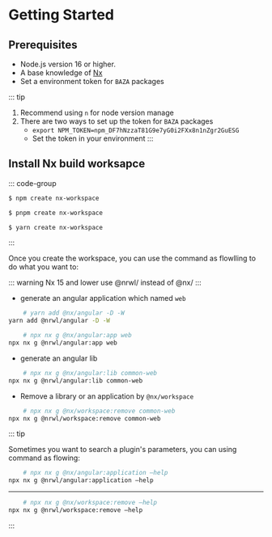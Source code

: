 # Getting Started

## Prerequisites

*  Node.js version 16 or higher.
*  A base knowledge of [Nx](https://nx.dev)
*  Set a environment token for `BAZA` packages

::: tip

1. Recommend using `n` for node version manage
2. There are two ways to set up the token for `BAZA` packages
    * `export NPM_TOKEN=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`
    * Set the token in your environment 
:::

## Install Nx build worksapce

::: code-group

```sh [npm]
$ npm create nx-workspace
```

```sh [pnpm]
$ pnpm create nx-workspace
```

```sh [yarn]
$ yarn create nx-workspace
```

:::

Once you create the workspace, you can use the command as flowlling to do what you want to:

::: warning
    Nx 15 and lower use @nrwl/ instead of @nx/
:::

* generate an angular application which named `web`
```sh
    # yarn add @nx/angular -D -W
yarn add @nrwl/angular -D -W
```
```sh
    # npx nx g @nx/angular:app web
npx nx g @nrwl/angular:app web
```

* generate an angular lib 

```sh
    # npx nx g @nx/angular:lib common-web
npx nx g @nrwl/angular:lib common-web
```

* Remove a library or an application by `@nx/workspace` 

```sh
    # npx nx g @nx/workspace:remove common-web
npx nx g @nrwl/workspace:remove common-web
```

::: tip

Sometimes you want to search a plugin's parameters, you can using command as flowing:

```sh
    # npx nx g @nx/angular:application –help
npx nx g @nrwl/angular:application –help
```
---

```sh
    # npx nx g @nx/workspace:remove –help
npx nx g @nrwl/workspace:remove –help
```
:::

